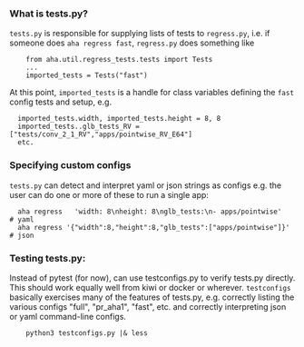 ### What is tests.py?
`tests.py` is responsible for supplying lists of tests to `regress.py`, i.e. if someone does `aha regress fast`, `regress.py` does something like
```
    from aha.util.regress_tests.tests import Tests
    ...
    imported_tests = Tests("fast")
```
At this point, `imported_tests` is a handle for class variables
defining the `fast` config tests and setup, e.g.
```
  imported_tests.width, imported_tests.height = 8, 8
  imported_tests..glb_tests_RV = ["tests/conv_2_1_RV","apps/pointwise_RV_E64"]
  etc.
```

### Specifying custom configs
`tests.py` can detect and interpret yaml or json strings as configs e.g. the user can do one or more of these to run a single app:
```
  aha regress   'width: 8\nheight: 8\nglb_tests:\n- apps/pointwise'    # yaml
  aha regress '{"width":8,"height":8,"glb_tests":["apps/pointwise"]}'  # json
```

### Testing tests.py:

Instead of pytest (for now), can use testconfigs.py to verify tests.py directly.  This should work equally well from kiwi or docker or wherever. `testconfigs` basically exercises many of the features of tests.py, e.g. correctly listing the various configs "full", "pr_aha1", "fast", etc. and correctly interpreting json or yaml
command-line configs.
```
    python3 testconfigs.py |& less
```
